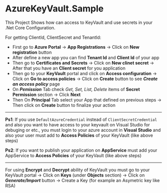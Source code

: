 # AzureKeyVault.Sample
This Project Shows how can access to KeyVault and use secrets in your .Net Core Configuration. 

For getting ClientId, ClientSecret and TenantId:
- First go to **Azure Portal** -> **App Registrations** -> Click on **New registration** button 
- After define a new app you can find **Tenant Id** and **Client Id** of your app 
- Then go to **Certificates and Secrets** -> Click on **New clinet secret** -> After that you have an **Client secret** for you application
- Then go to your **KeyVault** portal and click on **Access configuration** -> Click on **Go to access policies** -> Click on **Create** button to see ***Create an access policy*** page 
-  On ***Pemission*** Tab check *Get, Set, List, Delete* items of **Secret Permission** section -> Click **Next**
- Then On **Principal** Tab select your App that defined on previous steps -> Then click on **Create** button to finalize your action

---

**Ps1**:  If you use `DefaultAzureCredential` instead of `ClientSecretCredential` and also you want to have access to your keyvault on Visual Studio for debuging or etc., you must login to your azure account in **Visual Studio** and also your user must add to **Access Policies** of your KeyVault (like above steps)

**Ps2**:  If you want to publish your application on **AppService** must add your AppService to **Access Policies** of your KeyVault (like above steps)

---

For using **Encrypt** and **Decrypt** ability of KeyVault you must go to your KeyVault portal -> Click on **Keys** (under **Objects** section) -> Click on ***Generate/Import*** button -> Create a Key (for example an Asymetric key like RSA)